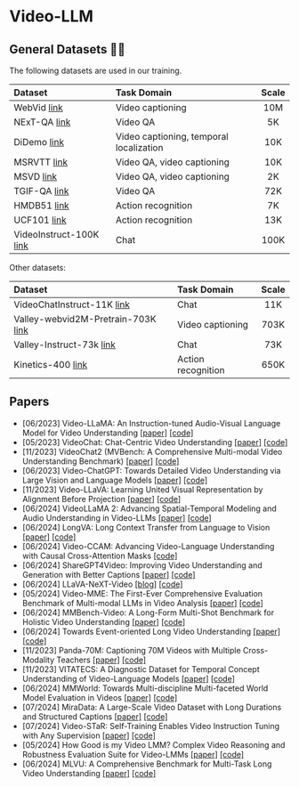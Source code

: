 # Video-LLM

## General Datasets 💾🌐

The following datasets are used in our training.

| Dataset                                                                                                                                        | Task Domain                             | Scale |
| :--------------------------------------------------------------------------------------------------------------------------------------------- | :-------------------------------------- | :---: |
| WebVid [link](https://github.com/m-bain/webvid)                                                                                                | Video captioning                        |  10M  |
| NExT-QA [link](https://doc-doc.github.io/docs/nextqa.html)                                                                                     | Video QA                                |  5K   |
| DiDemo [link](https://github.com/LisaAnne/TemporalLanguageRelease)                                                                             | Video captioning, temporal localization |  10K  |
| MSRVTT [link](https://www.microsoft.com/en-us/research/publication/msr-vtt-a-large-video-description-dataset-for-bridging-video-and-language/) | Video QA, video captioning              |  10K  |
| MSVD [link](https://www.cs.utexas.edu/users/ml/clamp/videoDescription/)                                                                        | Video QA, video captioning              |  2K   |
| TGIF-QA [link](https://github.com/YunseokJANG/tgif-qa/blob/master/dataset/README.md)                                                           | Video QA                                |  72K  |
| HMDB51 [link](https://serre-lab.clps.brown.edu/resource/hmdb-a-large-human-motion-database/)                                                   | Action recognition                      |  7K   |
| UCF101 [link](https://www.crcv.ucf.edu/data/UCF101.php)                                                                                        | Action recognition                      |  13K  |
| VideoInstruct-100K [link](https://huggingface.co/datasets/MBZUAI/VideoInstruct-100K)                                                           | Chat                                    | 100K  |

Other datasets:

| Dataset                                                                                                       | Task Domain        | Scale |
| :------------------------------------------------------------------------------------------------------------ | :----------------- | :---: |
| VideoChatInstruct-11K [link](https://github.com/OpenGVLab/InternVideo/tree/main/Data/instruction_data)        | Chat               |  11K  |
| Valley-webvid2M-Pretrain-703K [link](https://huggingface.co/datasets/luoruipu1/Valley-webvid2M-Pretrain-703K) | Video captioning   | 703K  |
| Valley-Instruct-73k [link](https://huggingface.co/datasets/luoruipu1/Valley-Instruct-73k)                     | Chat               |  73K  |
| Kinetics-400 [link](https://github.com/cvdfoundation/kinetics-dataset)                                        | Action recognition | 650K  |

## Papers
- [06/2023] Video-LLaMA: An Instruction-tuned Audio-Visual Language Model for Video Understanding [[paper]](https://arxiv.org/abs/2306.02858) [[code]](https://github.com/DAMO-NLP-SG/Video-LLaMA)
- [05/2023] VideoChat: Chat-Centric Video Understanding [[paper]](https://arxiv.org/abs/2305.06355) [[code]](https://github.com/OpenGVLab/Ask-Anything)
- [11/2023] VideoChat2 (MVBench: A Comprehensive Multi-modal Video Understanding Benchmark) [[paper]](https://arxiv.org/pdf/2311.17005) [[code]](https://github.com/OpenGVLab/Ask-Anything)
- [06/2023] Video-ChatGPT: Towards Detailed Video Understanding via Large Vision and Language Models [[paper]](https://arxiv.org/abs/2306.05424) [[code]](https://github.com/mbzuai-oryx/Video-ChatGPT)
- [11/2023] Video-LLaVA: Learning United Visual Representation by Alignment Before Projection [[paper]](https://arxiv.org/abs/2311.10122) [[code]](https://github.com/PKU-YuanGroup/Video-LLaVA)
- [06/2024] VideoLLaMA 2: Advancing Spatial-Temporal Modeling and Audio Understanding in Video-LLMs [[paper]](https://arxiv.org/abs/2406.07476) [[code]](https://github.com/DAMO-NLP-SG/VideoLLaMA2)
- [06/2024] LongVA: Long Context Transfer from Language to Vision [[paper]](https://arxiv.org/pdf/2406.16852) [[code]](https://github.com/EvolvingLMMs-Lab/LongVA)
- [06/2024] Video-CCAM: Advancing Video-Language Understanding with Causal Cross-Attention Masks [[code]](https://github.com/QQ-MM/Video-CCAM)
- [06/2024] ShareGPT4Video: Improving Video Understanding and Generation with Better Captions [[paper]](https://arxiv.org/abs/2406.04325v1) [[code]](https://github.com/ShareGPT4Omni/ShareGPT4Video)
- [06/2024] LLaVA-NeXT-Video [[blog]](https://llava-vl.github.io/blog/2024-04-30-llava-next-video/) [[code]](https://github.com/LLaVA-VL/LLaVA-NeXT-Video)
- [05/2024] Video-MME: The First-Ever Comprehensive Evaluation Benchmark of Multi-modal LLMs in Video Analysis [[paper]](https://arxiv.org/pdf/2405.21075) [[code]](https://video-mme.github.io/)
- [06/2024] MMBench-Video: A Long-Form Multi-Shot Benchmark for Holistic Video Understanding [[paper]](https://arxiv.org/pdf/2406.14515) [[code]](https://github.com/open-compass/VLMEvalKit)
- [06/2024] Towards Event-oriented Long Video Understanding [[paper]](https://arxiv.org/pdf/2406.14129) [[code]](https://github.com/RUCAIBox/Event-Bench)
- [11/2023] Panda-70M: Captioning 70M Videos with Multiple Cross-Modality Teachers [[paper]](https://arxiv.org/pdf/2402.19479) [[code]](https://snap-research.github.io/Panda-70M)
- [11/2023] VITATECS: A Diagnostic Dataset for Temporal Concept Understanding of Video-Language Models [[paper]](https://arxiv.org/pdf/2311.17404) [[code]](https://github.com/lscpku/VITATECS)
- [06/2024] MMWorld: Towards Multi-discipline Multi-faceted World Model Evaluation in Videos [[paper]](https://arxiv.org/pdf/2406.08407) [[code]](https://mmworld-bench.github.io/)
- [07/2024] MiraData: A Large-Scale Video Dataset with Long Durations and Structured Captions [[paper]](https://arxiv.org/pdf/2407.06358) [[code]](https://github.com/mira-space/MiraData)
- [07/2024] Video-STaR: Self-Training Enables Video Instruction Tuning with Any Supervision [[paper]](https://arxiv.org/pdf/2407.06189) [[code]](https://orrzohar.github.io/projects/video-star/)
- [05/2024] How Good is my Video LMM? Complex Video Reasoning and Robustness Evaluation Suite for Video-LMMs [[paper]](https://arxiv.org/pdf/2405.03690) [[code]](https://github.com/mbzuai-oryx/CVRR-Evaluation-Suite/)
- [06/2024] MLVU: A Comprehensive Benchmark for Multi-Task Long Video Understanding [[paper]](https://arxiv.org/pdf/2406.04264) [[code]](https://github.com/JUNJIE99/MLVU)

